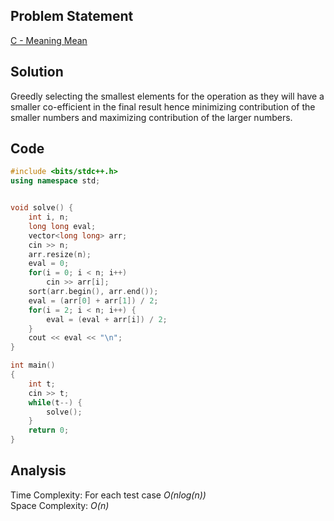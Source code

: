 ## Problem Statement
[C - Meaning Mean](https://codeforces.com/problemset/problem/2021/A)

## Solution
Greedly selecting the smallest elements for the operation as they will have a smaller co-efficient in the final result hence minimizing contribution of the smaller numbers and maximizing contribution of the larger numbers.
<br>

## Code
```cpp
#include <bits/stdc++.h>
using namespace std;


void solve() {
    int i, n;
    long long eval;
    vector<long long> arr;
    cin >> n;
    arr.resize(n);
    eval = 0;
    for(i = 0; i < n; i++)
        cin >> arr[i];
    sort(arr.begin(), arr.end());
    eval = (arr[0] + arr[1]) / 2;
    for(i = 2; i < n; i++) {
        eval = (eval + arr[i]) / 2;
    }
    cout << eval << "\n";
}

int main()
{
    int t;
    cin >> t;
    while(t--) {
        solve();
    }
    return 0;
}
```

## Analysis
Time Complexity: For each test case <i>O(nlog(n))</i>
<br>
Space Complexity: <i>O(n)</i>
